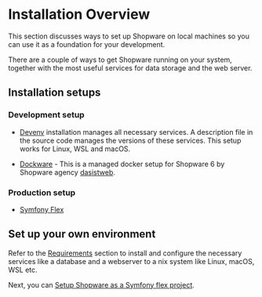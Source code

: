 # Installation Overview

This section discusses ways to set up Shopware on local machines so you can use it as a foundation for your development.

There are a couple of ways to get Shopware running on your system, together with the most useful services for data storage and the web server.

## Installation setups

### Development setup

* [Devenv](devenv.md) installation manages all necessary services. A description file in the source code manages the versions of these services. This setup works for Linux, WSL and macOS.

* [Dockware](community/dockware.md) - This is a managed docker setup for Shopware 6 by Shopware agency [dasistweb](https://www.dasistweb.de/).

### Production setup

* [Symfony Flex](../../guides/installation/template.md)

## Set up your own environment

Refer to the [Requirements](requirements.md) section to install and configure the necessary services like a database and a webserver to a nix system like Linux, macOS, WSL etc.

Next, you can [Setup Shopware as a Symfony flex project](template.md#set-up-a-new-project).
